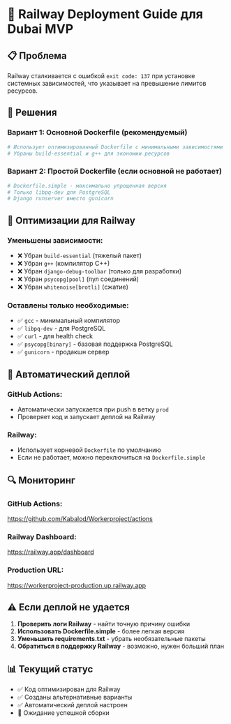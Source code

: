 # 🚀 Railway Deployment Guide для Dubai MVP

## 📋 **Проблема**
Railway сталкивается с ошибкой `exit code: 137` при установке системных зависимостей, что указывает на превышение лимитов ресурсов.

## 🔧 **Решения**

### **Вариант 1: Основной Dockerfile (рекомендуемый)**
```dockerfile
# Использует оптимизированный Dockerfile с минимальными зависимостями
# Убраны build-essential и g++ для экономии ресурсов
```

### **Вариант 2: Простой Dockerfile (если основной не работает)**
```dockerfile
# Dockerfile.simple - максимально упрощенная версия
# Только libpq-dev для PostgreSQL
# Django runserver вместо gunicorn
```

## 🎯 **Оптимизации для Railway**

### **Уменьшены зависимости:**
- ❌ Убран `build-essential` (тяжелый пакет)
- ❌ Убран `g++` (компилятор C++)
- ❌ Убран `django-debug-toolbar` (только для разработки)
- ❌ Убран `psycopg[pool]` (пул соединений)
- ❌ Убран `whitenoise[brotli]` (сжатие)

### **Оставлены только необходимые:**
- ✅ `gcc` - минимальный компилятор
- ✅ `libpq-dev` - для PostgreSQL
- ✅ `curl` - для health check
- ✅ `psycopg[binary]` - базовая поддержка PostgreSQL
- ✅ `gunicorn` - продакшн сервер

## 🚀 **Автоматический деплой**

### **GitHub Actions:**
- Автоматически запускается при push в ветку `prod`
- Проверяет код и запускает деплой на Railway

### **Railway:**
- Использует корневой `Dockerfile` по умолчанию
- Если не работает, можно переключиться на `Dockerfile.simple`

## 🔍 **Мониторинг**

### **GitHub Actions:**
https://github.com/Kabalod/Workerproject/actions

### **Railway Dashboard:**
https://railway.app/dashboard

### **Production URL:**
https://workerproject-production.up.railway.app

## ⚠️ **Если деплой не удается**

1. **Проверить логи Railway** - найти точную причину ошибки
2. **Использовать Dockerfile.simple** - более легкая версия
3. **Уменьшить requirements.txt** - убрать необязательные пакеты
4. **Обратиться в поддержку Railway** - возможно, нужен больший план

## 📊 **Текущий статус**
- ✅ Код оптимизирован для Railway
- ✅ Созданы альтернативные варианты
- ✅ Автоматический деплой настроен
- 🔄 Ожидание успешной сборки
